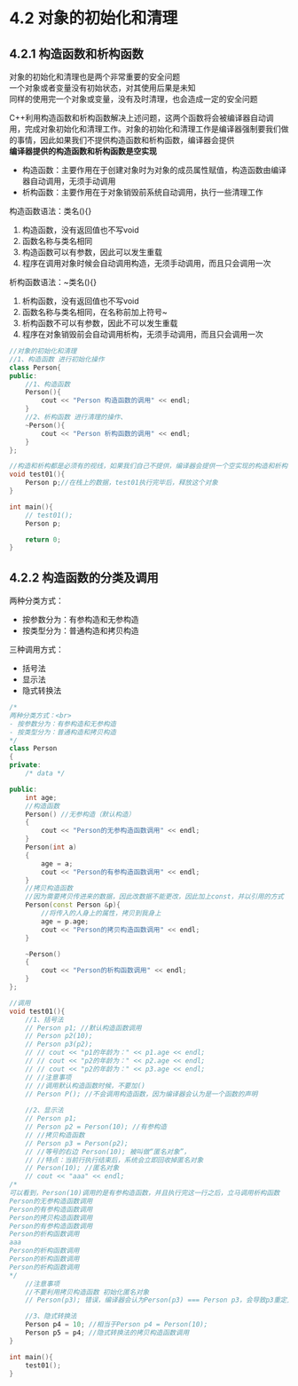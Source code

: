 # 4.2 对象的初始化和清理

## 4.2.1 构造函数和析构函数
对象的初始化和清理也是两个非常重要的安全问题<br>
一个对象或者变量没有初始状态，对其使用后果是未知<br>
同样的使用完一个对象或变量，没有及时清理，也会造成一定的安全问题<br>

C++利用构造函数和析构函数解决上述问题，这两个函数将会被编译器自动调用，完成对象初始化和清理工作。对象的初始化和清理工作是编译器强制要我们做的事情，因此如果我们不提供构造函数和析构函数，编译器会提供<br>
**编译器提供的构造函数和析构函数是空实现**

- 构造函数：主要作用在于创建对象时为对象的成员属性赋值，构造函数由编译器自动调用，无须手动调用
- 析构函数：主要作用在于对象销毁前系统自动调用，执行一些清理工作

构造函数语法：类名(){}
1. 构造函数，没有返回值也不写void
2. 函数名称与类名相同
3. 构造函数可以有参数，因此可以发生重载
4. 程序在调用对象时候会自动调用构造，无须手动调用，而且只会调用一次

析构函数语法：~类名(){}
1. 析构函数，没有返回值也不写void
2. 函数名称与类名相同，在名称前加上符号~
3. 析构函数不可以有参数，因此不可以发生重载
4. 程序在对象销毁前会自动调用析构，无须手动调用，而且只会调用一次
```cpp
//对象的初始化和清理
//1、构造函数 进行初始化操作
class Person{
public:
    //1、构造函数
    Person(){
        cout << "Person 构造函数的调用" << endl;
    }
    //2、析构函数 进行清理的操作、
    ~Person(){
        cout << "Person 析构函数的调用" << endl;
    }
};

//构造和析构都是必须有的视线，如果我们自己不提供，编译器会提供一个空实现的构造和析构
void test01(){
    Person p;//在栈上的数据，test01执行完毕后，释放这个对象
}

int main(){
    // test01();
    Person p;

    return 0;
}
```

## 4.2.2 构造函数的分类及调用
两种分类方式：<br>
- 按参数分为：有参构造和无参构造
- 按类型分为：普通构造和拷贝构造

三种调用方式：<br>
- 括号法
- 显示法
- 隐式转换法

```cpp
/*
两种分类方式：<br>
- 按参数分为：有参构造和无参构造
- 按类型分为：普通构造和拷贝构造
*/
class Person
{
private:
    /* data */

public:
    int age;
    //构造函数
    Person() //无参构造（默认构造）
    {
        cout << "Person的无参构造函数调用" << endl;
    }
    Person(int a)
    {
        age = a;
        cout << "Person的有参构造函数调用" << endl;
    }
    //拷贝构造函数 
    //因为需要拷贝传进来的数据，因此改数据不能更改，因此加上const，并以引用的方式
    Person(const Person &p){
        //将传入的人身上的属性，拷贝到我身上
        age = p.age;
        cout << "Person的拷贝构造函数调用" << endl;
    }

    ~Person()
    {
        cout << "Person的析构函数调用" << endl;
    }
};

//调用
void test01(){
    //1、括号法
    // Person p1; //默认构造函数调用
    // Person p2(10);
    // Person p3(p2);
    // // cout << "p1的年龄为：" << p1.age << endl;
    // // cout << "p2的年龄为：" << p2.age << endl;
    // // cout << "p2的年龄为：" << p3.age << endl;
    // //注意事项
    // //调用默认构造函数时候，不要加()
    // Person P(); //不会调用构造函数，因为编译器会认为是一个函数的声明
    
    //2、显示法
    // Person p1;
    // Person p2 = Person(10); //有参构造
    // //拷贝构造函数
    // Person p3 = Person(p2);
    // //等号的右边 Person(10); 被叫做“匿名对象”，
    // //特点：当前行执行结束后，系统会立即回收掉匿名对象
    // Person(10); //匿名对象
    // cout << "aaa" << endl;
/*
可以看到，Person(10)调用的是有参构造函数，并且执行完这一行之后，立马调用析构函数
Person的无参构造函数调用
Person的有参构造函数调用
Person的拷贝构造函数调用
Person的有参构造函数调用
Person的析构函数调用
aaa
Person的析构函数调用
Person的析构函数调用
Person的析构函数调用
*/
    //注意事项
    //不要利用拷贝构造函数 初始化匿名对象
    // Person(p3); 错误，编译器会认为Person(p3) === Person p3，会导致p3重定义

    //3、隐式转换法
    Person p4 = 10; //相当于Person p4 = Person(10);
    Person p5 = p4; //隐式转换法的拷贝构造函数调用
}

int main(){
    test01();
}
```